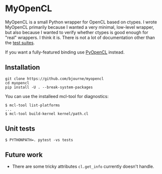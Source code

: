# MyOpenCL

MyOpenCL is a small Python wrapper for OpenCL based on ctypes. I wrote
MyOpenCL primarily because I wanted a very minimal, low-level wrapper,
but also because I wanted to verify whether ctypes is good enough for
"real" wrappers. I think it is. There is not a lot of documentation
other than the [test
suites](https://github.com/bjourne/myopencl/tree/main/tests).

If you want a fully-featured binding use
[PyOpenCL](https://documen.tician.de/pyopencl/) instead.

## Installation

    git clone https://github.com/bjourne/myopencl
    cd myopencl
    pip install -U . --break-system-packages

You can use the installeed mcl-tool for diagnostics:

    $ mcl-tool list-platforms
    ...
    $ mcl-tool build-kernel kernel/path.cl

## Unit tests

    $ PYTHONPATH=. pytest -vs tests

## Future work

* There are some tricky attributes `cl.get_info` currently doesn't
  handle.
